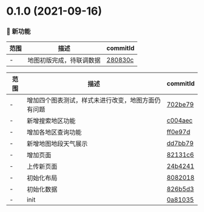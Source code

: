 # 0.1.0 (2021-09-16)

### 🌟 新功能
范围|描述|commitId
--|--|--
 - | 地图初版完成，待联调数据 | [280830c](https://github.com/JeremyYu-creator/vue3_try/commit/280830c)


范围|描述|commitId
--|--|--
 - | 增加四个图表测试，样式未进行改变，地图方面仍有问题 | [702be79](https://github.com/JeremyYu-creator/vue3_try/commit/702be79)
 - | 新增搜索地区功能 | [c004aec](https://github.com/JeremyYu-creator/vue3_try/commit/c004aec)
 - | 增加各地区查询功能 | [ff0e97d](https://github.com/JeremyYu-creator/vue3_try/commit/ff0e97d)
 - | 新增地图地段天气展示 | [dd7bb79](https://github.com/JeremyYu-creator/vue3_try/commit/dd7bb79)
 - | 增加页面 | [82131c6](https://github.com/JeremyYu-creator/vue3_try/commit/82131c6)
 - | 上传新页面 | [24b4241](https://github.com/JeremyYu-creator/vue3_try/commit/24b4241)
 - | 初始化布局 | [8082018](https://github.com/JeremyYu-creator/vue3_try/commit/8082018)
 - | 初始化数据 | [826b5d3](https://github.com/JeremyYu-creator/vue3_try/commit/826b5d3)
 - | init | [0a81035](https://github.com/JeremyYu-creator/vue3_try/commit/0a81035)

